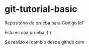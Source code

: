 # git-tutorial-basic
Repositorio de prueba para Codigo IoT

Esto es una prueba :) ):

Se realizo el cambio desde github.com
